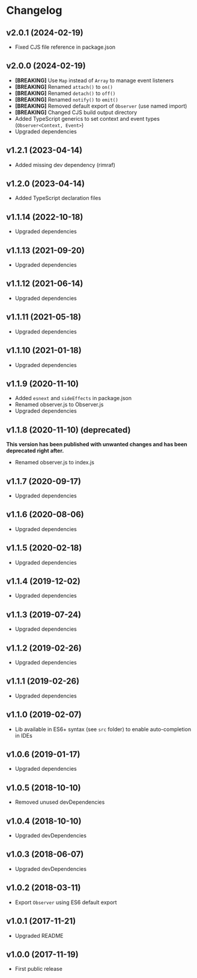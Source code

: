 # Changelog

## v2.0.1 (2024-02-19)

- Fixed CJS file reference in package.json

## v2.0.0 (2024-02-19)

- **[BREAKING]** Use `Map` instead of `Array` to manage event listeners
- **[BREAKING]** Renamed `attach()` to `on()`
- **[BREAKING]** Renamed `detach()` to `off()`
- **[BREAKING]** Renamed `notify()` to `emit()`
- **[BREAKING]** Removed default export of `Observer` (use named import)
- **[BREAKING]** Changed CJS build output directory
- Added TypeScript generics to set context and event types (`Observer<Context, Event>`)
- Upgraded dependencies

## v1.2.1 (2023-04-14)

- Added missing dev dependency (rimraf)

## v1.2.0 (2023-04-14)

- Added TypeScript declaration files

## v1.1.14 (2022-10-18)

- Upgraded dependencies

## v1.1.13 (2021-09-20)

- Upgraded dependencies

## v1.1.12 (2021-06-14)

- Upgraded dependencies

## v1.1.11 (2021-05-18)

- Upgraded dependencies

## v1.1.10 (2021-01-18)

- Upgraded dependencies

## v1.1.9 (2020-11-10)

- Added `esnext` and `sideEffects` in package.json
- Renamed observer.js to Observer.js
- Upgraded dependencies

## v1.1.8 (2020-11-10) (deprecated)

**This version has been published with unwanted changes and has been deprecated right after.**

- Renamed observer.js to index.js

## v1.1.7 (2020-09-17)

- Upgraded dependencies

## v1.1.6 (2020-08-06)

- Upgraded dependencies

## v1.1.5 (2020-02-18)

- Upgraded dependencies

## v1.1.4 (2019-12-02)

- Upgraded dependencies

## v1.1.3 (2019-07-24)

- Upgraded dependencies

## v1.1.2 (2019-02-26)

- Upgraded dependencies

## v1.1.1 (2019-02-26)

- Upgraded dependencies

## v1.1.0 (2019-02-07)

- Lib available in ES6+ syntax (see `src` folder) to enable auto-completion in IDEs

## v1.0.6 (2019-01-17)

- Upgraded dependencies

## v1.0.5 (2018-10-10)

- Removed unused devDependencies

## v1.0.4 (2018-10-10)

- Upgraded devDependencies

## v1.0.3 (2018-06-07)

- Upgraded devDependencies

## v1.0.2 (2018-03-11)

- Export `Observer` using ES6 default export

## v1.0.1 (2017-11-21)

- Upgraded README

## v1.0.0 (2017-11-19)

- First public release
